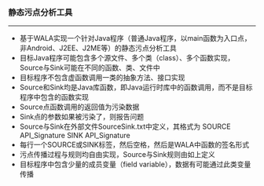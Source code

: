 ### 静态污点分析工具
_ _ _
- 基于WALA实现一个针对Java程序（普通Java程序，以main函数为入口点，非Android、J2EE、J2ME等）的静态污点分析工具
- 目标Java程序可能包含多个源文件、多个类（class）、多个函数实现，Source与Sink可能在不同的函数、类、文件中
- 目标程序不包含虚函数调用一类的抽象方法、接口实现
- Source和Sink均是Java库函数，即Java运行时库中的函数调用，而不是目标程序中包含的函数实现
 - Source点函数调用的返回值为污染数据
 - Sink点的参数如果被污染了，则报告问题
 - Source与Sink在外部文件SourceSink.txt中定义，其格式为
     SOURCE  API_Signature
     SINK  API_Signature
 - 每行一个SOURCE或SINK标签，然后空格，然后是WALA中函数的签名形式
- 污点传播过程与规则均自由实现，Source与Sink规则由如上定义
- 目标程序中包含少量的成员变量（field variable），数据有可能通过此类变量传播